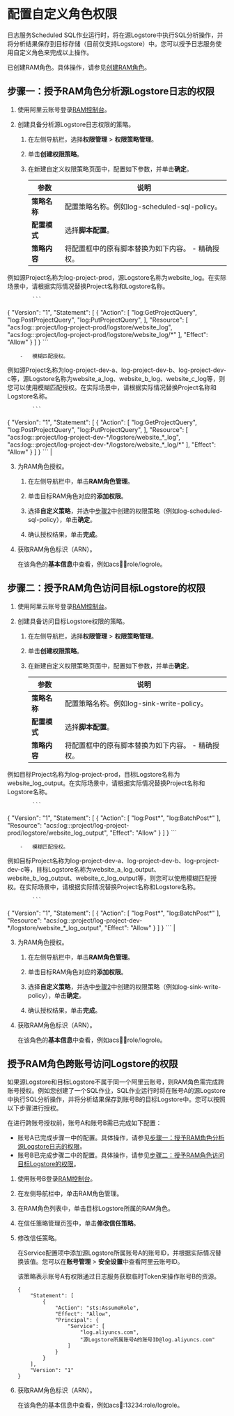 # 配置自定义角色权限

日志服务Scheduled SQL作业运行时，将在源Logstore中执行SQL分析操作，并将分析结果保存到目标存储（目前仅支持Logstore）中。您可以授予日志服务使用自定义角色来完成以上操作。

已创建RAM角色。具体操作，请参见[创建RAM角色](/cn.zh-CN/开发指南/访问控制RAM/授权服务角色.md)。

## 步骤一：授予RAM角色分析源Logstore日志的权限

1.  使用阿里云账号登录[RAM控制台](https://ram.console.aliyun.com/)。

2.  创建具备分析源Logstore日志权限的策略。

    1.  在左侧导航栏，选择**权限管理** \> **权限策略管理**。

    2.  单击**创建权限策略**。

    3.  在新建自定义权限策略页面中，配置如下参数，并单击**确定**。

        |参数|说明|
        |--|--|
        |**策略名称**|配置策略名称。例如log-scheduled-sql-policy。|
        |**配置模式**|选择**脚本配置**。|
        |**策略内容**|将配置框中的原有脚本替换为如下内容。         -   精确授权。

例如源Project名称为log-project-prod，源Logstore名称为website\_log。在实际场景中，请根据实际情况替换Project名称和Logstore名称。

            ```
{
  "Version": "1",
  "Statement": [
    {
      "Action": [
        "log:GetProjectQuery",
        "log:PostProjectQuery",
        "log:PutProjectQuery",
      ],
      "Resource": [
        "acs:log:*:*:project/log-project-prod/logstore/website\_log",
        "acs:log:*:*:project/log-project-prod/logstore/website\_log/*"
      ],
      "Effect": "Allow"
    }
  ]
}
            ```

        -   模糊匹配授权。

例如源Project名称为log-project-dev-a、log-project-dev-b、log-project-dev-c等，源Logstore名称为website\_a\_log、website\_b\_log、website\_c\_log等，则您可以使用模糊匹配授权。在实际场景中，请根据实际情况替换Project名称和Logstore名称。

            ```
{
  "Version": "1",
  "Statement": [
    {
      "Action": [
        "log:GetProjectQuery",
        "log:PostProjectQuery",
        "log:PutProjectQuery",
      ],
      "Resource": [
        "acs:log:*:*:project/log-project-dev-\*/logstore/website\_\*\_log",
        "acs:log:*:*:project/log-project-dev-\*/logstore/website\_\*\_log/*"
      ],
      "Effect": "Allow"
    }
  ]
}
            ``` |

3.  为RAM角色授权。

    1.  在左侧导航栏中，单击**RAM角色管理**。

    2.  单击目标RAM角色对应的**添加权限**。

    3.  选择**自定义策略**，并选中[步骤2](#step_pzb_cjg_6fl)中创建的权限策略（例如log-scheduled-sql-policy），单击**确定**。

    4.  确认授权结果，单击**完成**。

4.  获取RAM角色标识（ARN）。

    在该角色的**基本信息**中查看，例如acs:ram::1234:role/logrole。


## 步骤二：授予RAM角色访问目标Logstore的权限

1.  使用阿里云账号登录[RAM控制台](https://ram.console.aliyun.com/)。

2.  创建具备访问目标Logstore权限的策略。

    1.  在左侧导航栏，选择**权限管理** \> **权限策略管理**。

    2.  单击**创建权限策略**。

    3.  在新建自定义权限策略页面中，配置如下参数，并单击**确定**。

        |参数|说明|
        |--|--|
        |**策略名称**|配置策略名称。例如log-sink-write-policy。|
        |**配置模式**|选择**脚本配置**。|
        |**策略内容**|将配置框中的原有脚本替换为如下内容。         -   精确授权。

例如目标Project名称为log-project-prod，目标Logstore名称为website\_log\_output。在实际场景中，请根据实际情况替换Project名称和Logstore名称。

            ```
{
  "Version": "1",
  "Statement": [
    {
      "Action": [
        "log:Post*",
        "log:BatchPost*"
      ],
       "Resource": "acs:log:*:*:project/log-project-prod/logstore/website\_log\_output",
      "Effect": "Allow"
    }
  ]
}
            ```

        -   模糊匹配授权。

例如目标Project名称为log-project-dev-a、log-project-dev-b、log-project-dev-c等，目标Logstore名称为website\_a\_log\_output、website\_b\_log\_output、website\_c\_log\_output等，则您可以使用模糊匹配授权。在实际场景中，请根据实际情况替换Project名称和Logstore名称。

            ```
{
  "Version": "1",
  "Statement": [
    {
      "Action": [
        "log:Post*",
        "log:BatchPost*"
      ],
       "Resource": "acs:log:*:*:project/log-project-dev-\*/logstore/website\_\*\_log\_output",
      "Effect": "Allow"
    }
  ]
}
            ``` |

3.  为RAM角色授权。

    1.  在左侧导航栏中，单击**RAM角色管理**。

    2.  单击目标RAM角色对应的**添加权限**。

    3.  选择**自定义策略**，并选中[步骤2](#step_r86_l2t_m96)中创建的权限策略（例如log-sink-write-policy），单击**确定**。

    4.  确认授权结果，单击**完成**。

4.  获取RAM角色标识（ARN）。

    在该角色的**基本信息**中查看，例如acs:ram::1234:role/logrole。


## 授予RAM角色跨账号访问Logstore的权限

如果源Logstore和目标Logstore不属于同一个阿里云账号，则RAM角色需完成跨账号授权。例如您创建了一个SQL作业，SQL作业运行时将在账号A的源Logstore中执行SQL分析操作，并将分析结果保存到账号B的目标Logstore中。您可以按照以下步骤进行授权。

在进行跨账号授权前，账号A和账号B需已完成如下配置：

-   账号A已完成步骤一中的配置。具体操作，请参见[步骤一：授予RAM角色分析源Logstore日志的权限](#section_7yt_07b_st7)。
-   账号B已完成步骤二中的配置。具体操作，请参见[步骤二：授予RAM角色访问目标Logstore的权限](#section_y0g_xgw_dqb)。

1.  使用账号B登录[RAM控制台](https://ram.console.aliyun.com/)。

2.  在左侧导航栏中，单击RAM角色管理。

3.  在RAM角色列表中，单击目标Logstore所属的RAM角色。

4.  在信任策略管理页签中，单击**修改信任策略**。

5.  修改信任策略。

    在Service配置项中添加源Logstore所属账号A的账号ID，并根据实际情况替换该值。您可以在**账号管理** \> **安全设置**中查看阿里云账号ID。

    该策略表示账号A有权限通过日志服务获取临时Token来操作账号B的资源。

    ```
    {
        "Statement": [
            {
                "Action": "sts:AssumeRole",
                "Effect": "Allow",
                "Principal": {
                    "Service": [
                        "log.aliyuncs.com",
                        "源Logstore所属账号A的账号ID@log.aliyuncs.com"
                    ]
                }
            }
        ],
        "Version": "1"
    }
    ```

6.  获取RAM角色标识（ARN）。

    在该角色的基本信息中查看，例如acs:ram::13234:role/logrole。


